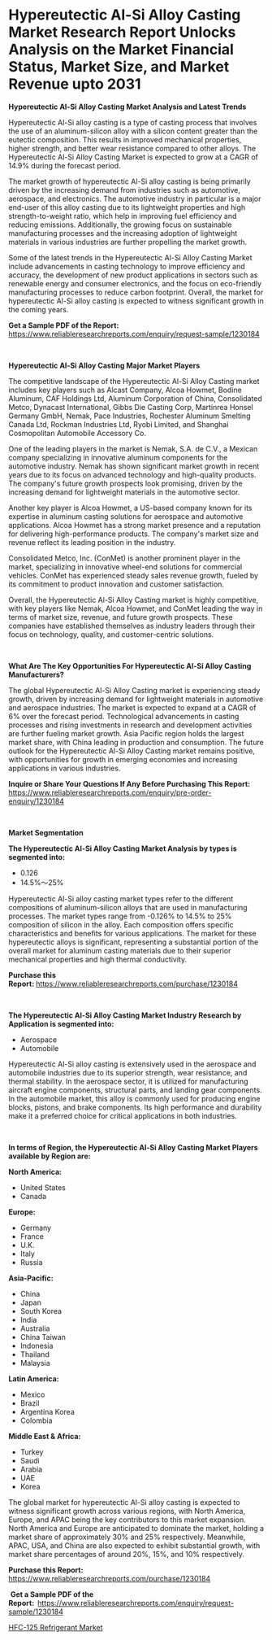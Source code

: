 <p><h1>Hypereutectic Al-Si Alloy Casting Market Research Report Unlocks Analysis on the Market Financial Status, Market Size, and Market Revenue upto 2031</h1></p><p><strong>Hypereutectic Al-Si Alloy Casting Market Analysis and Latest Trends</strong></p>
<p><p>Hypereutectic Al-Si alloy casting is a type of casting process that involves the use of an aluminum-silicon alloy with a silicon content greater than the eutectic composition. This results in improved mechanical properties, higher strength, and better wear resistance compared to other alloys. The Hypereutectic Al-Si Alloy Casting Market is expected to grow at a CAGR of 14.9% during the forecast period.</p><p>The market growth of hypereutectic Al-Si alloy casting is being primarily driven by the increasing demand from industries such as automotive, aerospace, and electronics. The automotive industry in particular is a major end-user of this alloy casting due to its lightweight properties and high strength-to-weight ratio, which help in improving fuel efficiency and reducing emissions. Additionally, the growing focus on sustainable manufacturing processes and the increasing adoption of lightweight materials in various industries are further propelling the market growth.</p><p>Some of the latest trends in the Hypereutectic Al-Si Alloy Casting Market include advancements in casting technology to improve efficiency and accuracy, the development of new product applications in sectors such as renewable energy and consumer electronics, and the focus on eco-friendly manufacturing processes to reduce carbon footprint. Overall, the market for hypereutectic Al-Si alloy casting is expected to witness significant growth in the coming years.</p></p>
<p><strong>Get a Sample PDF of the Report:&nbsp;</strong> <a href="https://www.reliableresearchreports.com/enquiry/request-sample/1230184">https://www.reliableresearchreports.com/enquiry/request-sample/1230184</a></p>
<p>&nbsp;</p>
<p><strong>Hypereutectic Al-Si Alloy Casting Major Market Players</strong></p>
<p><p>The competitive landscape of the Hypereutectic Al-Si Alloy Casting market includes key players such as Alcast Company, Alcoa Howmet, Bodine Aluminum, CAF Holdings Ltd, Aluminum Corporation of China, Consolidated Metco, Dynacast International, Gibbs Die Casting Corp, Martinrea Honsel Germany GmbH, Nemak, Pace Industries, Rochester Aluminum Smelting Canada Ltd, Rockman Industries Ltd, Ryobi Limited, and Shanghai Cosmopolitan Automobile Accessory Co.</p><p>One of the leading players in the market is Nemak, S.A. de C.V., a Mexican company specializing in innovative aluminum components for the automotive industry. Nemak has shown significant market growth in recent years due to its focus on advanced technology and high-quality products. The company's future growth prospects look promising, driven by the increasing demand for lightweight materials in the automotive sector.</p><p>Another key player is Alcoa Howmet, a US-based company known for its expertise in aluminum casting solutions for aerospace and automotive applications. Alcoa Howmet has a strong market presence and a reputation for delivering high-performance products. The company's market size and revenue reflect its leading position in the industry.</p><p>Consolidated Metco, Inc. (ConMet) is another prominent player in the market, specializing in innovative wheel-end solutions for commercial vehicles. ConMet has experienced steady sales revenue growth, fueled by its commitment to product innovation and customer satisfaction.</p><p>Overall, the Hypereutectic Al-Si Alloy Casting market is highly competitive, with key players like Nemak, Alcoa Howmet, and ConMet leading the way in terms of market size, revenue, and future growth prospects. These companies have established themselves as industry leaders through their focus on technology, quality, and customer-centric solutions.</p></p>
<p>&nbsp;</p>
<p><strong>What Are The Key Opportunities For Hypereutectic Al-Si Alloy Casting Manufacturers?</strong></p>
<p><p>The global Hypereutectic Al-Si Alloy Casting market is experiencing steady growth, driven by increasing demand for lightweight materials in automotive and aerospace industries. The market is expected to expand at a CAGR of 6% over the forecast period. Technological advancements in casting processes and rising investments in research and development activities are further fueling market growth. Asia Pacific region holds the largest market share, with China leading in production and consumption. The future outlook for the Hypereutectic Al-Si Alloy Casting market remains positive, with opportunities for growth in emerging economies and increasing applications in various industries.</p></p>
<p><strong>Inquire or Share Your Questions If Any Before Purchasing This Report:</strong> <a href="https://www.reliableresearchreports.com/enquiry/pre-order-enquiry/1230184">https://www.reliableresearchreports.com/enquiry/pre-order-enquiry/1230184</a></p>
<p>&nbsp;</p>
<p><strong>Market Segmentation</strong></p>
<p><strong>The Hypereutectic Al-Si Alloy Casting Market Analysis by types is segmented into:</strong></p>
<p><ul><li>0.126</li><li>14.5%～25%</li></ul></p>
<p><p>Hypereutectic Al-Si alloy casting market types refer to the different compositions of aluminum-silicon alloys that are used in manufacturing processes. The market types range from -0.126% to 14.5% to 25% composition of silicon in the alloy. Each composition offers specific characteristics and benefits for various applications. The market for these hypereutectic alloys is significant, representing a substantial portion of the overall market for aluminum casting materials due to their superior mechanical properties and high thermal conductivity.</p></p>
<p><strong>Purchase this Report:&nbsp;</strong><a href="https://www.reliableresearchreports.com/purchase/1230184">https://www.reliableresearchreports.com/purchase/1230184</a></p>
<p>&nbsp;</p>
<p><strong>The Hypereutectic Al-Si Alloy Casting Market Industry Research by Application is segmented into:</strong></p>
<p><ul><li>Aerospace</li><li>Automobile</li></ul></p>
<p><p>Hypereutectic Al-Si alloy casting is extensively used in the aerospace and automobile industries due to its superior strength, wear resistance, and thermal stability. In the aerospace sector, it is utilized for manufacturing aircraft engine components, structural parts, and landing gear components. In the automobile market, this alloy is commonly used for producing engine blocks, pistons, and brake components. Its high performance and durability make it a preferred choice for critical applications in both industries.</p></p>
<p>&nbsp;</p>
<p><strong>In terms of Region, the Hypereutectic Al-Si Alloy Casting Market Players available by Region are:</strong></p>
<p>
    <p> <strong> North America: </strong>
        <ul>
            <li>United States</li>
            <li>Canada</li>
        </ul>
        </p> 
    <p> <strong> Europe: </strong>
        <ul>
            <li>Germany</li>
            <li>France</li>
            <li>U.K.</li>
            <li>Italy</li>
            <li>Russia</li>
        </ul>
        </p> 
    <p> <strong> Asia-Pacific: </strong>
        <ul>
            <li>China</li>
            <li>Japan</li>
            <li>South Korea</li>
            <li>India</li>
            <li>Australia</li>
            <li>China Taiwan</li>
            <li>Indonesia</li>
            <li>Thailand</li>
            <li>Malaysia</li>
        </ul>
        </p> 
    <p> <strong> Latin America: </strong>
        <ul>
            <li>Mexico</li>
            <li>Brazil</li>
            <li>Argentina Korea</li>
            <li>Colombia</li>
        </ul>
        </p> 
    <p> <strong> Middle East & Africa: </strong>
        <ul>
            <li>Turkey</li>
            <li>Saudi</li>
            <li>Arabia</li>
            <li>UAE</li>
            <li>Korea</li>
        </ul>
    </p>
    </p>
<p><p>The global market for hypereutectic Al-Si alloy casting is expected to witness significant growth across various regions, with North America, Europe, and APAC being the key contributors to this market expansion. North America and Europe are anticipated to dominate the market, holding a market share of approximately 30% and 25% respectively. Meanwhile, APAC, USA, and China are also expected to exhibit substantial growth, with market share percentages of around 20%, 15%, and 10% respectively.</p></p>
<p><strong>Purchase this Report: </strong><a href="https://www.reliableresearchreports.com/purchase/1230184">https://www.reliableresearchreports.com/purchase/1230184</a></p>
<p>&nbsp;<strong>Get a Sample PDF of the Report:&nbsp;&nbsp;</strong><a href="https://www.reliableresearchreports.com/enquiry/request-sample/1230184">https://www.reliableresearchreports.com/enquiry/request-sample/1230184</a></p>
<p><strong></strong></p>
<p><p><a href="https://forested-sushi-9b0.notion.site/HFC-125-Refrigerant-Market-Research-Report-Unlocks-Analysis-on-the-Market-Financial-Status-Market-S-fe7b56e7540640fba332f434e846e753">HFC-125 Refrigerant Market</a></p></p>